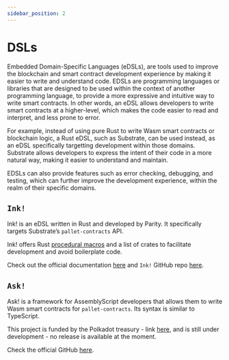 ```yaml
---
sidebar_position: 2
---
```


# DSLs

Embedded Domain-Specific Languages (eDSLs), are tools used to improve the blockchain and smart contract development experience by making it easier to write and understand code. EDSLs are programming languages or libraries that are designed to be used within the context of another programming language, to provide a more expressive and intuitive way to write smart contracts. In other words, an eDSL allows developers to write smart contracts at a higher-level, which makes the code easier to read and interpret, and less prone to error.

For example, instead of using pure Rust to write Wasm smart contracts or blockchain logic, a Rust eDSL, such as Substrate, can be used instead, as an eDSL specifically targetting development within those domains. Substrate allows developers to express the intent of their code in a more natural way, making it easier to understand and maintain.

EDSLs can also provide features such as error checking, debugging, and testing, which can further improve the development experience, within the realm of their specific domains.

## `Ink!`

Ink! is an eDSL written in Rust and developed by Parity. It specifically targets Substrate’s `pallet-contracts` API.

Ink! offers Rust [procedural macros](https://doc.rust-lang.org/reference/procedural-macros.html#procedural-macro-hygiene) and a list of crates to facilitate development and avoid boilerplate code.

Check out the official documentation [here](https://ink.substrate.io/why-rust-for-smart-contracts) and `Ink!` GitHub repo [here](https://github.com/paritytech/ink).

## `Ask!`

Ask! is a framework for AssemblyScript developers that allows them to write Wasm smart contracts for `pallet-contracts`. Its syntax is similar to TypeScript.

This project is funded by the Polkadot treasury - link [here](https://polkadot.polkassembly.io/post/949), and is still under development - no release is available at the moment.

Check the official GitHub [here](https://github.com/ask-lang/ask).
